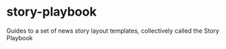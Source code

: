 # story-playbook
Guides to a set of news story layout templates, collectively called the Story Playbook
